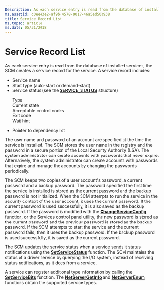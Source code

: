 ```yaml
---
Description: As each service entry is read from the database of installed services, the SCM creates a service record for the service.
ms.assetid: c0ee43e2-af9b-4578-9017-46a5ed50b938
title: Service Record List
ms.topic: article
ms.date: 05/31/2018
---
```


# Service Record List

As each service entry is read from the database of installed services, the SCM creates a service record for the service. A service record includes:

-   Service name
-   Start type (auto-start or demand-start)
-   Service status (see the [**SERVICE\_STATUS**](/windows/desktop/api/Winsvc/ns-winsvc-service_status) structure) <dl> Type  
    Current state  
    Acceptable control codes  
    Exit code  
    Wait hint  
    </dl>
-   Pointer to dependency list

The user name and password of an account are specified at the time the service is installed. The SCM stores the user name in the registry and the password in a secure portion of the Local Security Authority (LSA). The system administrator can create accounts with passwords that never expire. Alternatively, the system administrator can create accounts with passwords that expire and manage the accounts by changing the passwords periodically.

The SCM keeps two copies of a user account's password, a current password and a backup password. The password specified the first time the service is installed is stored as the current password and the backup password is not initialized. When the SCM attempts to run the service in the security context of the user account, it uses the current password. If the current password is used successfully, it is also saved as the backup password. If the password is modified with the [**ChangeServiceConfig**](/windows/desktop/api/Winsvc/nf-winsvc-changeserviceconfiga) function, or the Services control panel utility, the new password is stored as the current password and the previous password is stored as the backup password. If the SCM attempts to start the service and the current password fails, then it uses the backup password. If the backup password is used successfully, it is saved as the current password.

The SCM updates the service status when a service sends it status notifications using the [**SetServiceStatus**](/windows/desktop/api/Winsvc/nf-winsvc-setservicestatus) function. The SCM maintains the status of a driver service by querying the I/O system, instead of receiving status notifications, as it does from a service.

A service can register additional type information by calling the [**SetServiceBits**](/windows/desktop/api/Lmserver/nf-lmserver-setservicebits) function. The [**NetServerGetInfo**](/windows/desktop/api/lmserver/nf-lmserver-netservergetinfo) and [**NetServerEnum**](/windows/desktop/api/lmserver/nf-lmserver-netserverenum) functions obtain the supported service types.

 

 